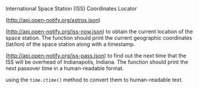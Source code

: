 International Space Station (ISS) Coordinates Locator


(http://api.open-notify.org/astros.json)

(http://api.open-notify.org/iss-now.json) to obtain the current location of the space station. The function should print the current geographic coordinates (lat/lon) of the space station along with a timestamp.

(http://api.open-notify.org/iss-pass.json) to find out the next time that the ISS will be overhead of Indianapolis, Indiana. The function should print the next passover time in a human-readable format.

using the `time.ctime()` method to convert them to human-readable text.


